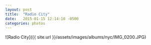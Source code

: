```yaml
---
layout: post
title:  "Radio City"
date:   2015-01-15 12:14:10 -0500
categories: photos
---
```


![Radio City]({{ site.url }}/assets/images/albums/nyc/IMG_0200.JPG)
<br/><br/>
